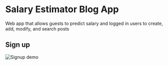 # Salary Estimator Blog App
Web app that allows guests to predict salary and logged in users to create, add, modify, and search posts 

## Sign up
![Signup demo](https://user-images.githubusercontent.com/52568892/101487654-19d61b00-3924-11eb-944b-fe6287e1e15f.gif)
